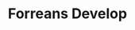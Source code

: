 ---
title: Forreans Develop
image: fd
school: dcb
age: middle school
tool: Unity
download: false
link: https://play.unity.com/mg/other/webgl-game-34
comment: I liked the sike, although I spent too long trying to figure out how to shoot arrows on the first screen. The level design is great, the main feedback is that in unity you can make it so that a Rigidbody2d does not rotate - that would stop the character falling off edges.
judge: Sean Walton
company: Pill Bug Interactive
---